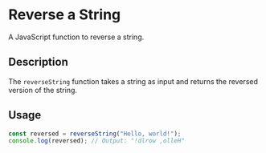 # Reverse a String
A JavaScript function to reverse a string.

## Description
The `reverseString` function takes a string as input and returns the reversed version of the string.

## Usage

```javascript
const reversed = reverseString("Hello, world!");
console.log(reversed); // Output: "!dlrow ,olleH"
